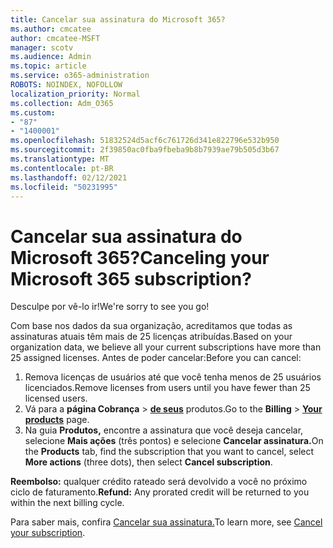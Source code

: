 ```yaml
---
title: Cancelar sua assinatura do Microsoft 365?
ms.author: cmcatee
author: cmcatee-MSFT
manager: scotv
ms.audience: Admin
ms.topic: article
ms.service: o365-administration
ROBOTS: NOINDEX, NOFOLLOW
localization_priority: Normal
ms.collection: Adm_O365
ms.custom:
- "87"
- "1400001"
ms.openlocfilehash: 51832524d5acf6c761726d341e822796e532b950
ms.sourcegitcommit: 2f39850ac0fba9fbeba9b8b7939ae79b505d3b67
ms.translationtype: MT
ms.contentlocale: pt-BR
ms.lasthandoff: 02/12/2021
ms.locfileid: "50231995"
---
```

# <a name="canceling-your-microsoft-365-subscription"></a><span data-ttu-id="45c84-102">Cancelar sua assinatura do Microsoft 365?</span><span class="sxs-lookup"><span data-stu-id="45c84-102">Canceling your Microsoft 365 subscription?</span></span>

<span data-ttu-id="45c84-103">Desculpe por vê-lo ir!</span><span class="sxs-lookup"><span data-stu-id="45c84-103">We're sorry to see you go!</span></span>
  
<span data-ttu-id="45c84-104">Com base nos dados da sua organização, acreditamos que todas as assinaturas atuais têm mais de 25 licenças atribuídas.</span><span class="sxs-lookup"><span data-stu-id="45c84-104">Based on your organization data, we believe all your current subscriptions have more than 25 assigned licenses.</span></span> <span data-ttu-id="45c84-105">Antes de poder cancelar:</span><span class="sxs-lookup"><span data-stu-id="45c84-105">Before you can cancel:</span></span>

1. <span data-ttu-id="45c84-106">Remova licenças de usuários até que você tenha menos de 25 usuários licenciados.</span><span class="sxs-lookup"><span data-stu-id="45c84-106">Remove licenses from users until you have fewer than 25 licensed users.</span></span>
2. <span data-ttu-id="45c84-107">Vá para a **página Cobrança** \> **[de seus](https://go.microsoft.com/fwlink/p/?linkid=842054)** produtos.</span><span class="sxs-lookup"><span data-stu-id="45c84-107">Go to the **Billing** \> **[Your products](https://go.microsoft.com/fwlink/p/?linkid=842054)** page.</span></span>
3. <span data-ttu-id="45c84-108">Na guia **Produtos,** encontre a assinatura que você deseja cancelar, selecione **Mais ações** (três pontos) e selecione **Cancelar assinatura.**</span><span class="sxs-lookup"><span data-stu-id="45c84-108">On the **Products** tab, find the subscription that you want to cancel, select **More actions** (three dots), then select **Cancel subscription**.</span></span>

<span data-ttu-id="45c84-109">**Reembolso:** qualquer crédito rateado será devolvido a você no próximo ciclo de faturamento.</span><span class="sxs-lookup"><span data-stu-id="45c84-109">**Refund:** Any prorated credit will be returned to you within the next billing cycle.</span></span>

<span data-ttu-id="45c84-110">Para saber mais, confira [Cancelar sua assinatura.](https://docs.microsoft.com/microsoft-365/commerce/subscriptions/cancel-your-subscription)</span><span class="sxs-lookup"><span data-stu-id="45c84-110">To learn more, see [Cancel your subscription](https://docs.microsoft.com/microsoft-365/commerce/subscriptions/cancel-your-subscription).</span></span>